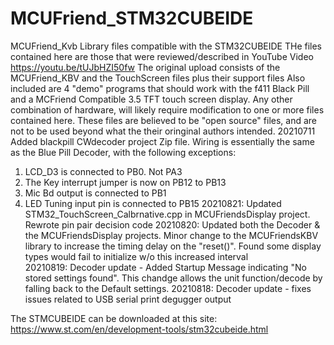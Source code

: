 # MCUFriend_STM32CUBEIDE
MCUFriend_Kvb Library files compatible with the STM32CUBEIDE
THe files contained here are those that were reviewed/described in YouTube Video https://youtu.be/tUJbHZI50fw
The original upload consists of the MCUFriend_KBV and the TouchScreen files plus their support files
Also included are 4 "demo" programs that should work with the f411 Black Pill and a MCFriend Compatible 3.5 TFT touch screen display.
Any other combination of hardware, will likely require modification to one or more files contained here.
These files are believed to be "open source" files, and are not to be used beyond what the their oringinal authors intended.
20210711
Added blackpill CWdecoder project Zip file. 
Wiring is essentially the same as the Blue Pill Decoder, with the following exceptions: 
1. LCD_D3 is connected to PB0. Not PA3
2. The Key interrupt jumper is now on PB12 to PB13
3. Mic Bd output is connected to PB1
4. LED Tuning input pin is connected to PB15
20210821:
Updated STM32_TouchScreen_Calbrnative.cpp in MCUFriendsDisplay project. Rewrote pin pair decision code
20210820:
Updated both the Decoder & the MCUFriendsDisplay projects. Minor change to the MCUFriendsKBV library to increase the timing delay on the "reset()". Found some display types would fail to initialize w/o this increased interval   
20210819:
Decoder update - Added Startup Message indicating "No stored settings found". This chandge allows the unit function/decode by falling back to the Default settings. 
20210818:
Decoder update - fixes issues related to USB serial print degugger output

The STMCUBEIDE can be downloaded at this site:
		https://www.st.com/en/development-tools/stm32cubeide.html